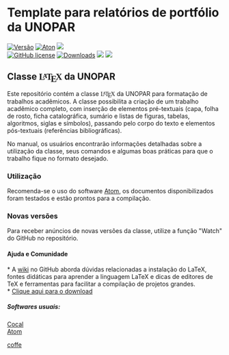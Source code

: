 <h1>Template para relatórios de portfólio da UNOPAR </h1>


[![Versão](https://img.shields.io/badge/Versão-1.2-brightgreen.svg)](https://github.com/OgliariNatan/Template-UNOPAR)
[![Aton](https://img.shields.io/badge/-Aton-green)](https://atom.io/)
<img src="https://img.shields.io/github/languages/code-size/OgliariNatan/Template-UNOPAR?color=violet&style=plastic" />\
[![GitHub license](https://img.shields.io/badge/license-MIT-blue.svg)](https://github.com/OgliariNatan/Template-UNOPAR/blob/main/LICENSE)
[![Downloads](https://img.shields.io/badge/download-Relatório%20portfólio-brightgreen.svg)](https://github.com/OgliariNatan/Template-UNOPAR.git)
<img src="https://img.shields.io/github/languages/top/OgliariNatan/Template-UNOPAR?color=violet&label=TeX&style=plastic" /> <img src="https://img.shields.io/badge/Feito%20com-LaTeX-1f425f.svg"/>



<h2> Classe <span class="texhtml" style="font-family: 'CMU Serif', cmr10, LMRoman10-Regular, 'Nimbus Roman No9 L', 'Times New Roman', Times, serif;">L<span style="text-transform: uppercase; font-size: 70%; margin-left: -0.36em; vertical-align: 0.3em; line-height: 0; margin-right: -0.15em;">a</span>T<span style="text-transform: uppercase; margin-left: -0.1667em; vertical-align: -0.5ex; line-height: 0; margin-right: -0.125em;">e</span>X</span> da UNOPAR </h2>

Este repositório contém a classe <span class="texhtml" style="font-family: 'CMU Serif', cmr10, LMRoman10-Regular, 'Nimbus Roman No9 L', 'Times New Roman', Times, serif;">L<span style="text-transform: uppercase; font-size: 70%; margin-left: -0.36em; vertical-align: 0.3em; line-height: 0; margin-right: -0.15em;">a</span>T<span style="text-transform: uppercase; margin-left: -0.1667em; vertical-align: -0.5ex; line-height: 0; margin-right: -0.125em;">e</span>X</span> da UNOPAR para formatação de trabalhos acadêmicos. A classe possibilita a criação de um trabalho acadêmico completo, com inserção de elementos pré-textuais (capa, folha de rosto, ficha catalográfica, sumário e listas de figuras, tabelas, algoritmos, siglas e símbolos), passando pelo corpo do texto e elementos pós-textuais (referências bibliográficas).

No manual, os usuários encontrarão informações detalhadas sobre a utilização da classe, seus comandos e algumas boas práticas para que o trabalho fique no formato desejado.




<h3> Utilização </h3> <p>
Recomenda-se o uso do software <a href="https://atom.io/">Atom</a>, os documentos disponibilizados foram testados e estão prontos para a compilação.
</p>
<h3> Novas versões </h3><p>
Para receber anúncios de novas versões da classe, utilize a função "Watch" do GitHub no repositório.
</p>
<h4> Ajuda e Comunidade </h4><p>
* A <a href="https://github.com/OgliariNatan/Template-UNOPAR/wiki">wiki</a> no GitHub aborda dúvidas relacionadas a instalação do LaTeX, fontes didáticas para aprender a linguagem LaTeX e dicas de editores de TeX e ferramentas para facilitar a compilação de projetos grandes. </br>
* <a href="https://github.com/OgliariNatan/Template-UNOPAR/archive/refs/tags/v1.1.zip">Clique aqui para o download</a>

</p>
<h5> Softwares usuais: </h5><p>
<a href="https://cocalc.com/software">Cocal</a> <br/>
<a href="https://atom.io/">Atom</a> <br/>

 <a href="https://buy.stripe.com/test_14k5lPbFNfLx2hGdQQ">coffe</a> <br/>
</p>
